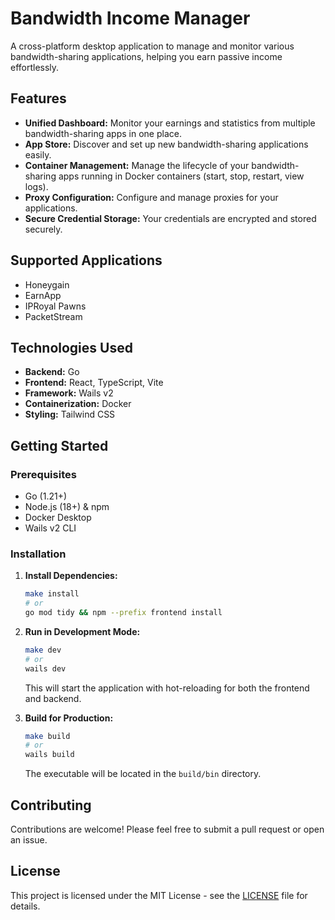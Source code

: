# Bandwidth Income Manager

A cross-platform desktop application to manage and monitor various bandwidth-sharing applications, helping you earn passive income effortlessly.

## Features

- **Unified Dashboard:** Monitor your earnings and statistics from multiple bandwidth-sharing apps in one place.
- **App Store:** Discover and set up new bandwidth-sharing applications easily.
- **Container Management:** Manage the lifecycle of your bandwidth-sharing apps running in Docker containers (start, stop, restart, view logs).
- **Proxy Configuration:** Configure and manage proxies for your applications.
- **Secure Credential Storage:** Your credentials are encrypted and stored securely.

## Supported Applications

- Honeygain
- EarnApp
- IPRoyal Pawns
- PacketStream

## Technologies Used

- **Backend:** Go
- **Frontend:** React, TypeScript, Vite
- **Framework:** Wails v2
- **Containerization:** Docker
- **Styling:** Tailwind CSS

## Getting Started

### Prerequisites

- Go (1.21+)
- Node.js (18+) & npm
- Docker Desktop
- Wails v2 CLI

### Installation

1.  **Install Dependencies:**
    ```bash
    make install
    # or
    go mod tidy && npm --prefix frontend install
    ```

2.  **Run in Development Mode:**
    ```bash
    make dev
    # or
    wails dev
    ```
    This will start the application with hot-reloading for both the frontend and backend.

3.  **Build for Production:**
    ```bash
    make build
    # or
    wails build
    ```
    The executable will be located in the `build/bin` directory.

## Contributing

Contributions are welcome! Please feel free to submit a pull request or open an issue.

## License

This project is licensed under the MIT License - see the [LICENSE](LICENSE) file for details.
